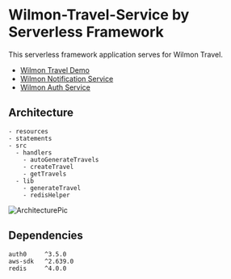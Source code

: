 # Wilmon-Travel-Service by Serverless Framework

This serverless framework application serves for Wilmon Travel.

- [Wilmon Travel Demo](https://prod.d2fl6puxokt7iu.amplifyapp.com/)
- [Wilmon Notification Service](https://github.com/ryanmz1/wilmon-notification-service)
- [Wilmon Auth Service](https://github.com/ryanmz1/wilmon-auth-service)

## Architecture

```
- resources
- statements
- src
  - handlers
    - autoGenerateTravels
    - createTravel
    - getTravels
  - lib
    - generateTravel
    - redisHelper

```

![ArchitecturePic](https://public-bucket-ryan1329.s3.ap-northeast-2.amazonaws.com/wilmon/wilmontravel.drawio.png 'Wilmon Travel')

## Dependencies

```
auth0     ^3.5.0
aws-sdk   ^2.639.0
redis     ^4.0.0
```
